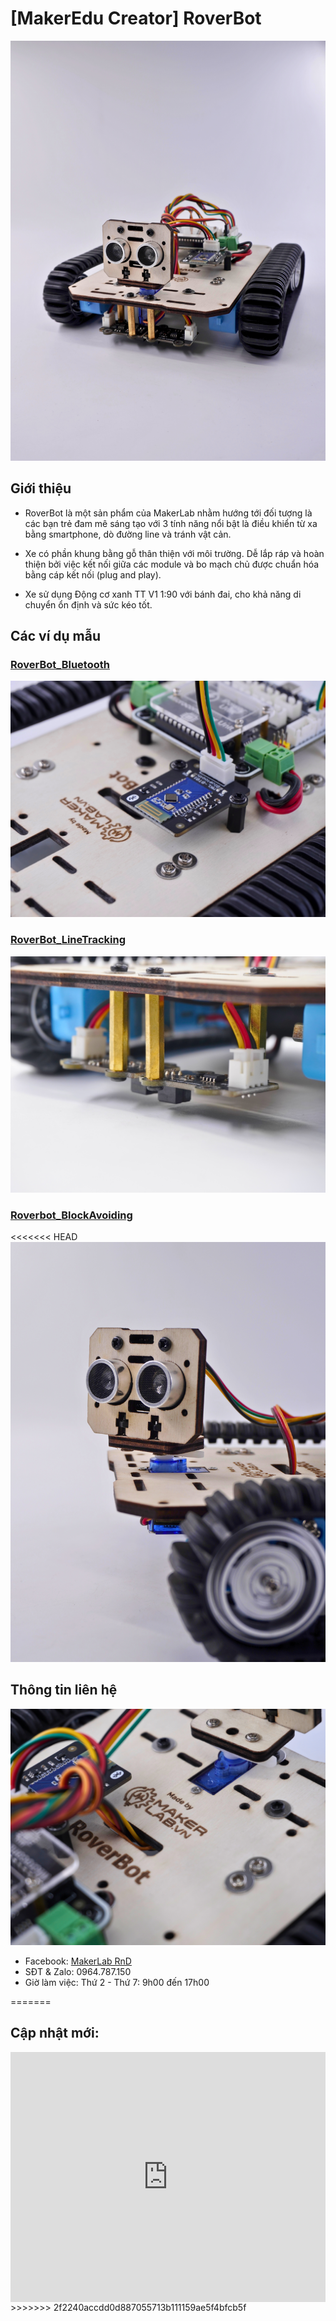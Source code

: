 # [MakerEdu Creator] RoverBot

![](/image/full_cheo_truoc.jpg)

## Giới thiệu

- RoverBot là một sản phẩm của MakerLab nhằm hướng tới đối tượng là các bạn trẻ đam mê sáng tạo với 3 tính năng nổi bật là điều khiển từ xa bằng smartphone, dò đường line và tránh vật cản.

- Xe có phần khung bằng gỗ thân thiện với môi trường. Dễ lắp ráp và hoàn thiện bởi việc kết nối giữa các module và bo mạch chủ được chuẩn hóa bằng cáp kết nối (plug and play).

- Xe sử dụng Động cơ xanh TT V1 1:90 với bánh đai, cho khả năng di chuyển ổn định và sức kéo tốt.

## Các ví dụ mẫu

### [RoverBot_Bluetooth](examples/Rover_Bluetooth)

![](/image/bluetooth_trenCheoGiua.jpg)

### [RoverBot_LineTracking](examples/Rover_LineTracking)

![](/image/lineTracking_trenCheo.jpg)  

### [Roverbot_BlockAvoiding](examples/Rover_BlockAvoiding)  

<<<<<<< HEAD
![](/image/obstacleAvoiding_potrait.jpg)

## Thông tin liên hệ

![](/image/full_author.jpg)

- Facebook: [MakerLab RnD](https://www.facebook.com/makerlabvn)
- SĐT & Zalo: 0964.787.150
- Giờ làm việc: Thứ 2 - Thứ 7: 9h00 đến 17h00

<!-- ## Cập nhật mới:
- Không có. -->
=======
## Cập nhật mới:
<div style="position: relative; width: 100%; padding-top: calc(max(56.25%, 400px));">
  <iframe src="https://app.cirkitdesigner.com/project/108a2bc1-395d-4492-ae20-6c07e87eea20?view=interactive_preview" style="position: absolute; top: 0; left: 0; width: 100%; height: 100%; border: none;"></iframe>
</div>
>>>>>>> 2f2240accdd0d887055713b111159ae5f4bfcb5f
